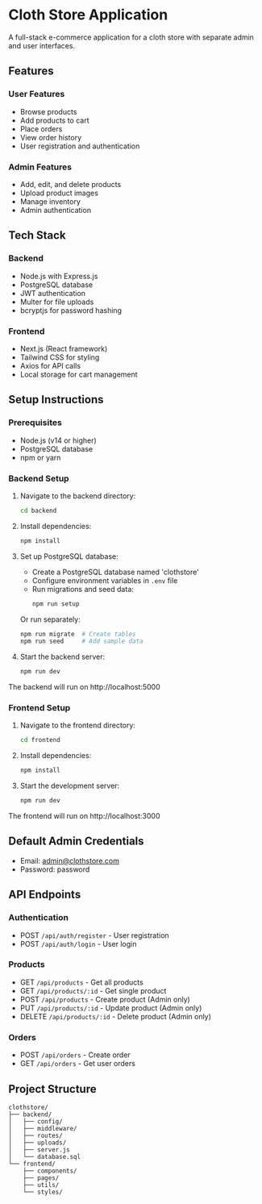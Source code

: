 # Cloth Store Application

A full-stack e-commerce application for a cloth store with separate admin and user interfaces.

## Features

### User Features
- Browse products
- Add products to cart
- Place orders
- View order history
- User registration and authentication

### Admin Features
- Add, edit, and delete products
- Upload product images
- Manage inventory
- Admin authentication

## Tech Stack

### Backend
- Node.js with Express.js
- PostgreSQL database
- JWT authentication
- Multer for file uploads
- bcryptjs for password hashing

### Frontend
- Next.js (React framework)
- Tailwind CSS for styling
- Axios for API calls
- Local storage for cart management

## Setup Instructions

### Prerequisites
- Node.js (v14 or higher)
- PostgreSQL database
- npm or yarn

### Backend Setup

1. Navigate to the backend directory:
   ```bash
   cd backend
   ```

2. Install dependencies:
   ```bash
   npm install
   ```

3. Set up PostgreSQL database:
   - Create a PostgreSQL database named 'clothstore'
   - Configure environment variables in `.env` file
   - Run migrations and seed data:
     ```bash
     npm run setup
     ```
   
   Or run separately:
   ```bash
   npm run migrate  # Create tables
   npm run seed     # Add sample data
   ```

4. Start the backend server:
   ```bash
   npm run dev
   ```

The backend will run on http://localhost:5000

### Frontend Setup

1. Navigate to the frontend directory:
   ```bash
   cd frontend
   ```

2. Install dependencies:
   ```bash
   npm install
   ```

3. Start the development server:
   ```bash
   npm run dev
   ```

The frontend will run on http://localhost:3000

## Default Admin Credentials

- Email: admin@clothstore.com
- Password: password

## API Endpoints

### Authentication
- POST `/api/auth/register` - User registration
- POST `/api/auth/login` - User login

### Products
- GET `/api/products` - Get all products
- GET `/api/products/:id` - Get single product
- POST `/api/products` - Create product (Admin only)
- PUT `/api/products/:id` - Update product (Admin only)
- DELETE `/api/products/:id` - Delete product (Admin only)

### Orders
- POST `/api/orders` - Create order
- GET `/api/orders` - Get user orders

## Project Structure

```
clothstore/
├── backend/
│   ├── config/
│   ├── middleware/
│   ├── routes/
│   ├── uploads/
│   ├── server.js
│   └── database.sql
└── frontend/
    ├── components/
    ├── pages/
    ├── utils/
    └── styles/
```